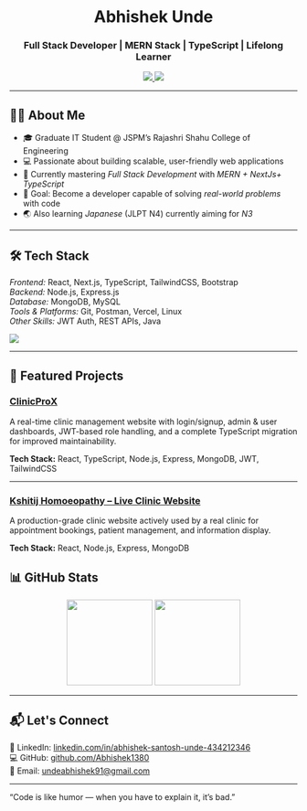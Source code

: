 <h1 align="center">Abhishek Unde</h1>
<h3 align="center">Full Stack Developer | MERN Stack | TypeScript | Lifelong Learner</h3>

<p align="center">
  <a href="https://www.linkedin.com/in/abhishek-santosh-unde-434212346">
    <img src="https://img.shields.io/badge/LinkedIn-Abhishek%20Unde-blue?style=for-the-badge&logo=linkedin" />
  </a>
  <a href="https://github.com/Abhishek1380">
    <img src="https://img.shields.io/badge/GitHub-Abhishek1380-black?style=for-the-badge&logo=github" />
  </a>
</p>

---

## 👨‍💻 About Me  
- 🎓 Graduate IT Student @ JSPM’s Rajashri Shahu College of Engineering  
- 💻 Passionate about building scalable, user-friendly web applications  
- 🌱 Currently mastering *Full Stack Development* with *MERN + NextJs+ TypeScript*  
- 🎯 Goal: Become a developer capable of solving *real-world problems* with code  
- 🌏 Also learning *Japanese* (JLPT N4) currently aiming for *N3*  

---

## 🛠 Tech Stack  
*Frontend:* React, Next.js, TypeScript, TailwindCSS, Bootstrap  
*Backend:* Node.js, Express.js  
*Database:* MongoDB, MySQL  
*Tools & Platforms:* Git, Postman, Vercel, Linux  
*Other Skills:* JWT Auth, REST APIs, Java  

<p align="left">
  <img src="https://skillicons.dev/icons?i=react,nextjs,ts,tailwind,bootstrap,nodejs,express,mongodb,mysql,java,,git,postman" />
</p>

---

## 📌 Featured Projects  

### [ClinicProX](https://clinic-pro-x.vercel.app)  
A real-time clinic management website with login/signup, admin & user dashboards, JWT-based role handling, and a complete TypeScript migration for improved maintainability.  

**Tech Stack:** React, TypeScript, Node.js, Express, MongoDB, JWT, TailwindCSS  

---

### [Kshitij Homoeopathy – Live Clinic Website](https://www.kshitijhomoeopathy.com/)  
A production-grade clinic website actively used by a real clinic for appointment bookings, patient management, and information display.  

**Tech Stack:** React, Node.js, Express, MongoDB  


## 📊 GitHub Stats  
<p align="center">
  <img src="https://github-readme-stats.vercel.app/api?username=Abhishek1380&show_icons=true&theme=react" height="150" />
  <img src="https://github-readme-stats.vercel.app/api/top-langs/?username=Abhishek1380&layout=compact&theme=react" height="150" />
</p>

---

## 📬 Let's Connect  
💼 LinkedIn: [linkedin.com/in/abhishek-santosh-unde-434212346](https://www.linkedin.com/in/abhishek-santosh-unde-434212346)  
💻 GitHub: [github.com/Abhishek1380](https://github.com/Abhishek1380)  
📧 Email: undeabhishek91@gmail.com  

---
 “Code is like humor — when you have to explain it, it’s bad.”
